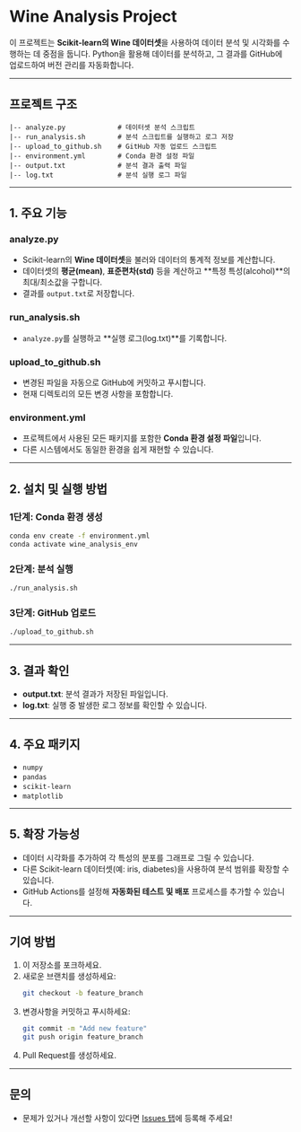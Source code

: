 # Wine Analysis Project

이 프로젝트는 **Scikit-learn의 Wine 데이터셋**을 사용하여 데이터 분석 및 시각화를 수행하는 데 중점을 둡니다. Python을 활용해 데이터를 분석하고, 그 결과를 GitHub에 업로드하여 버전 관리를 자동화합니다.

---

## **프로젝트 구조**
```
|-- analyze.py             # 데이터셋 분석 스크립트
|-- run_analysis.sh        # 분석 스크립트를 실행하고 로그 저장
|-- upload_to_github.sh    # GitHub 자동 업로드 스크립트
|-- environment.yml        # Conda 환경 설정 파일
|-- output.txt             # 분석 결과 출력 파일
|-- log.txt                # 분석 실행 로그 파일
```

---

## **1. 주요 기능**
### **analyze.py**
- Scikit-learn의 **Wine 데이터셋**을 불러와 데이터의 통계적 정보를 계산합니다.
- 데이터셋의 **평균(mean)**, **표준편차(std)** 등을 계산하고 **특정 특성(alcohol)**의 최대/최소값을 구합니다.
- 결과를 `output.txt`로 저장합니다.

### **run_analysis.sh**
- `analyze.py`를 실행하고 **실행 로그(log.txt)**를 기록합니다.

### **upload_to_github.sh**
- 변경된 파일을 자동으로 GitHub에 커밋하고 푸시합니다.
- 현재 디렉토리의 모든 변경 사항을 포함합니다.

### **environment.yml**
- 프로젝트에서 사용된 모든 패키지를 포함한 **Conda 환경 설정 파일**입니다.
- 다른 시스템에서도 동일한 환경을 쉽게 재현할 수 있습니다.

---

## **2. 설치 및 실행 방법**

### **1단계: Conda 환경 생성**
```bash
conda env create -f environment.yml
conda activate wine_analysis_env
```

### **2단계: 분석 실행**
```bash
./run_analysis.sh
```

### **3단계: GitHub 업로드**
```bash
./upload_to_github.sh
```

---

## **3. 결과 확인**
- **output.txt**: 분석 결과가 저장된 파일입니다.
- **log.txt**: 실행 중 발생한 로그 정보를 확인할 수 있습니다.

---

## **4. 주요 패키지**
- `numpy`
- `pandas`
- `scikit-learn`
- `matplotlib`

---

## **5. 확장 가능성**
- 데이터 시각화를 추가하여 각 특성의 분포를 그래프로 그릴 수 있습니다.
- 다른 Scikit-learn 데이터셋(예: iris, diabetes)을 사용하여 분석 범위를 확장할 수 있습니다.
- GitHub Actions를 설정해 **자동화된 테스트 및 배포** 프로세스를 추가할 수 있습니다.

---

## **기여 방법**
1. 이 저장소를 포크하세요.
2. 새로운 브랜치를 생성하세요:
   ```bash
   git checkout -b feature_branch
   ```
3. 변경사항을 커밋하고 푸시하세요:
   ```bash
   git commit -m "Add new feature"
   git push origin feature_branch
   ```
4. Pull Request를 생성하세요.

---

## **문의**
- 문제가 있거나 개선할 사항이 있다면 [Issues 탭](https://github.com/YiPhoebe/wine_analysis_project/issues)에 등록해 주세요!
